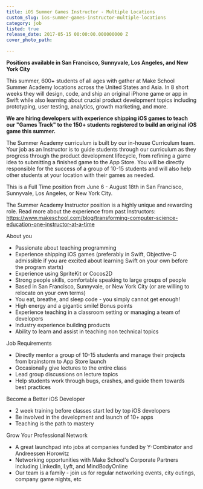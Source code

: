 ```yaml
---
title: iOS Summer Games Instructor - Multiple Locations
custom_slug: ios-summer-games-instructor-multiple-locations
category: job
listed: true
release_date: 2017-05-15 00:00:00.000000000 Z
cover_photo_path: 

---
```

<b>Positions available in San Francisco, Sunnyvale, Los Angeles, and New York City</b>

This summer, 600+ students of all ages with gather at Make School Summer Academy locations across the United States and Asia. In 8 short weeks they will design, code, and ship an original iPhone game or app in Swift while also learning about crucial product development topics including prototyping, user testing, analytics, growth marketing, and more.

<b>We are hiring developers with experience shipping iOS games to teach our "Games Track" to the 150+ students registered to build an original iOS game this summer.</b>

The Summer Academy curriculum is built by our in-house Curriculum team. Your job as an Instructor is to guide students through our curriculum as they progress through the product development lifecycle, from refining a game idea to submitting a finished game to the App Store. You will be directly responsible for the success of a group of 10-15 students and will also help other students at your location with their games as needed. 

This is a Full Time position from June 6 - August 18th in San Francisco, Sunnyvale, Los Angeles, or New York City. 

The Summer Academy Instructor position is a highly unique and rewarding role. Read more about the experience from past Instructors: https://www.makeschool.com/blog/transforming-computer-science-education-one-instructor-at-a-time

About you

- Passionate about teaching programming
- Experience shipping iOS games (preferably in Swift, Objective-C admissible if you are excited about learning Swift on your own before the program starts)
- Experience using SpriteKit or Cocos2D
- Strong people skills, comfortable speaking to large groups of people
- Based in San Francisco, Sunnyvale, or New York City (or are willing to relocate on your own terms)
- You eat, breathe, and sleep code - you simply cannot get enough!
- High energy and a gigantic smile!
Bonus points 
- Experience teaching in a classroom setting or managing a team of developers
- Industry experience building products
- Ability to learn and assist in teaching non technical topics

Job Requirements

- Directly mentor a group of 10-15 students and manage their projects from brainstorm to App Store launch
- Occasionally give lectures to the entire class
- Lead group discussions on lecture topics
- Help students work through bugs, crashes, and guide them towards best practices

Become a Better iOS Developer

- 2 week training before classes start led by top iOS developers
- Be involved in the development and launch of 10+ apps
- Teaching is the path to mastery 

Grow Your Professional Network

- A great launchpad into jobs at companies funded by Y-Combinator and Andreessen Horowitz
- Networking opportunities with Make School's Corporate Partners including LinkedIn, Lyft, and MindBodyOnline
- Our team is a family - join us for regular networking events, city outings, company game nights, etc
